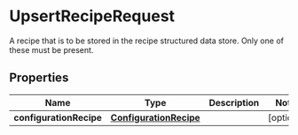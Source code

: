 

# UpsertRecipeRequest

A recipe that is to be stored in the recipe structured data store.  Only one of these must be present.

## Properties

Name | Type | Description | Notes
------------ | ------------- | ------------- | -------------
**configurationRecipe** | [**ConfigurationRecipe**](ConfigurationRecipe.md) |  |  [optional]



